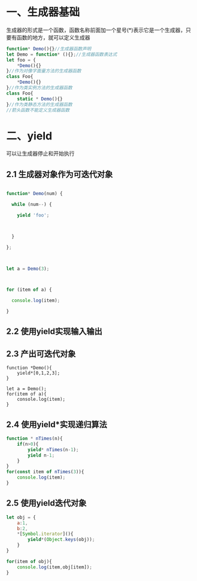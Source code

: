 # 一、生成器基础

生成器的形式是一个函数，函数名称前面加一个星号(*)表示它是一个生成器，只要有函数的地方，就可以定义生成器

```js
function* Demo(){}//生成器函数声明
let Demo = function* (){};//生成器函数表达式
let foo = {
    *Demo(){}
}//作为对像字面量方法的生成器函数
class Foo{
    *Demo(){}
}//作为类实例方法的生成器函数
class Foo{
    static * Demo(){}
}//作为类静态方法的生成器函数
//箭头函数不能定义生成器函数
```

# 二、yield

可以让生成器停止和开始执行

## 2.1 生成器对象作为可迭代对象

```js

function* Demo(num) {

  while (num--) {

​    yield 'foo';



  }

};



let a = Demo(3);



for (item of a) {

  console.log(item);

}
```

## 2.2 使用yield实现输入输出

## 2.3 产出可迭代对象

```JS
function *Demo(){
    yield*[0,1,2,3];
}

let a = Demo();
for(item of a){
    console.log(item);
}
```

## 2.4 使用yield*实现递归算法

```js
function * nTimes(n){
    if(n>0){
        yield* nTimes(n-1);
        yield n-1;
    }
}
for(const item of nTimes(3)){
    console.log(item);
}
```

## 2.5 使用yield迭代对象

```js
let obj = {
    a:1,
    b:2,
    *[Symbol.iterator](){
        yield*(Object.keys(obj));
    }
}

for(item of obj){
    console.log(item,obj[item]);
}
```

